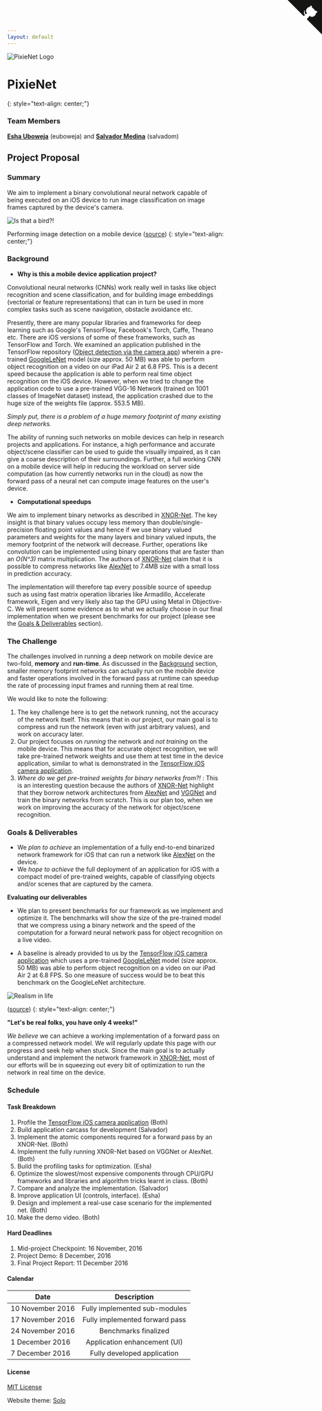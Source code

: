 ```yaml
---
layout: default
---
```


![PixieNet Logo](images/PixieBlueLogoSmallTransparent.png#left)

# PixieNet
{: style="text-align: center;"}

### Team Members

**[Esha Uboweja](http://https://github.com/eknight7)** (euboweja) and **[Salvador Medina](https://github.com/salmedina)** (salvadom)

## Project Proposal

### Summary

We aim to implement a binary convolutional neural network capable of being executed on an iOS device to run image classification on image frames captured by the device's camera.

![Is that a bird?!](images/tasks_xkcd_1425.png)

Performing image detection on a mobile device ([source](http://xkcd.com/1425/))
{: style="text-align: center;"}

### Background

* **Why is this a mobile device application project?**

Convolutional neural networks (CNNs) work really well in tasks like object recognition and scene classification, and for building image embeddings (vectorial or feature representations) that can in turn be used in more complex tasks such as scene navigation, obstacle avoidance etc.

Presently, there are many popular libraries and frameworks for deep learning such as Google's TensorFlow, Facebook's Torch, Caffe, Theano etc. There are iOS versions of some of these frameworks, such as TensorFlow and Torch. We examined an application published in the TensorFlow repository ([Object detection via the camera app](https://github.com/tensorflow/tensorflow/tree/master/tensorflow/contrib/ios_examples)) wherein a pre-trained [GoogleLeNet](http://static.googleusercontent.com/media/research.google.com/en//pubs/archive/43022.pdf) model (size approx. 50 MB) was able to perform object recognition on a video on our iPad Air 2 at 6.8 FPS. This is a decent speed because the application is able to perform real time object recognition on the iOS device. However, when we tried to change the application code to use a pre-trained VGG-16 Network (trained on 1001 classes of ImageNet dataset) instead, the application crashed due to the huge size of the weights file (approx. 553.5 MB). 

_Simply put, there is a problem of a huge memory footprint of many existing deep networks._

The ability of running such networks on mobile devices can help in research projects and applications. For instance, a high performance and accurate object/scene classifier can be used to guide the visually impaired, as it can give a coarse description of their surroundings. Further, a full working CNN on a mobile device will help in reducing the workload on server side computation (as how currently networks run in the cloud) as now the forward pass of a neural net can compute image features on the user's device.

* **Computational speedups**

We aim to implement binary networks as described in [XNOR-Net](https://arxiv.org/abs/1603.05279). The key insight is that binary values occupy less memory than double/single-precision floating point values and hence if we use binary valued parameters and weights for the many layers and binary valued inputs, the memory footprint of the network will decrease. Further, operations like convolution can be implemented using binary operations that are faster than an _O(N^3)_ matrix multiplication. The authors of [XNOR-Net](https://arxiv.org/abs/1603.05279) claim that it is possible to compress networks like [AlexNet](https://papers.nips.cc/paper/4824-imagenet-classification-with-deep-convolutional-neural-networks.pdf) to 7.4MB size with a small loss in prediction accuracy. 

The implementation will therefore tap every possible source of speedup such as using fast matrix operation libraries like Armadillo, Accelerate framework, Eigen and very likely also tap the GPU using Metal in Objective-C. 
We will present some evidence as to what we actually choose in our final implementation when we present benchmarks for our project (please see the [Goals & Deliverables](.###Goals-&-Deliverables) section).

### The Challenge

The challenges involved in running a deep network on mobile device are two-fold, **memory** and **run-time**. As discussed in the [Background](.###Background) section, smaller memory footprint networks can actually run on the mobile device and faster operations involved in the forward pass at runtime can speedup the rate of processing input frames and running them at real time. 

We would like to note the following:

1. The key challenge here is to get the network running, not the accuracy of the network itself. This means that in our project, our main goal is to compress and run the network (even with just arbitrary values), and work on accuracy later.
2. Our project focuses on _running_ the network and *not training* on the mobile device. This means that for accurate object recognition, we will take pre-trained network weights and use them at test time in the device application, similar to what is demonstrated in the [TensorFlow iOS camera application](https://github.com/tensorflow/tensorflow/tree/master/tensorflow/contrib/ios_examples).
3. _Where do we get pre-trained weights for binary networks from?!_ : This is an interesting question because the authors of [XNOR-Net](https://arxiv.org/abs/1603.05279) highlight that they borrow network architectures from [AlexNet](https://papers.nips.cc/paper/4824-imagenet-classification-with-deep-convolutional-neural-networks.pdf) and [VGGNet](http://www.robots.ox.ac.uk/~vgg/research/very_deep/) and train the binary networks from scratch. This is our plan too, when we work on improving the accuracy of the network for object/scene recognition.

### Goals & Deliverables

* We _plan to achieve_ an implementation of a fully end-to-end binarized network framework for iOS that can run a network like [AlexNet](https://papers.nips.cc/paper/4824-imagenet-classification-with-deep-convolutional-neural-networks.pdf) on the device.
* We _hope to achieve_ the full deployment of an application for iOS with a compact model of pre-trained weights, capable of classifying objects and/or scenes that are captured by the camera.

**Evaluating our deliverables**

* We plan to present benchmarks for our framework as we implement and optimize it. The benchmarks will show the size of the pre-trained model that we compress using a binary network and the speed of the computation for a forward neural network pass for object recognition on a live video.

* A baseline is already provided to us by the [TensorFlow iOS camera application](https://github.com/tensorflow/tensorflow/tree/master/tensorflow/contrib/ios_examples) which uses a pre-trained [GoogleLeNet](http://static.googleusercontent.com/media/research.google.com/en//pubs/archive/43022.pdf) model (size approx. 50 MB) was able to perform object recognition on a video on our iPad Air 2 at 6.8 FPS. So one measure of success would be to beat this benchmark on the GoogleLeNet architecture.

![Realism in life](images/einstein_cartoon1-full-200x250.jpg)

([source](http://blogs.agu.org/wildwildscience/files/2009/09/einstein_cartoon1-full-336x420.jpg))
{: style="text-align: center;"}

**"Let's be real folks, you have only 4 weeks!"**

_We believe_ we can achieve a working implementation of a forward pass on a compressed network model. We will regularly update this page with our progress and seek help when stuck. Since the main goal is to actually understand and implement the network framework in [XNOR-Net](https://arxiv.org/abs/1603.05279), most of our efforts will be in squeezing out every bit of optimization to run the network in real time on the device.

### Schedule

#### Task Breakdown

1. Profile the [TensorFlow iOS camera application](https://github.com/tensorflow/tensorflow/tree/master/tensorflow/contrib/ios_examples) (Both)
2. Build application carcass for development (Salvador)
3. Implement the atomic components required for a forward pass by an XNOR-Net. (Both)
4. Implement the fully running XNOR-Net based on VGGNet or AlexNet. (Both)
5. Build the profiling tasks for optimization. (Esha)
6. Optimize the slowest/most expensive components through CPU/GPU frameworks and libraries and algorithm tricks learnt in class. (Both)
7. Compare and analyze the implementation. (Salvador)
8. Improve application UI (controls, interface). (Esha)
9. Design and implement a real-use case scenario for the implemented net. (Both)
10. Make the demo video. (Both)

#### Hard Deadlines

1. Mid-project Checkpoint: 16 November, 2016
2. Project Demo: 8 December, 2016
3. Final Project Report: 11 December 2016

#### Calendar

| Date             | Description                    |
|------------------|:------------------------------:|
| 10 November 2016 | Fully implemented sub-modules  |
| 17 November 2016 | Fully implemented forward pass |
| 24 November 2016 | Benchmarks finalized           |
|  1 December 2016 | Application enhancement (UI)   |
|  7 December 2016 | Fully developed application    |

#### License
[MIT License](https://github.com/PixieNets/PixieNet/blob/master/LICENSE)


Website theme: [Solo](http://chibicode.github.io/solo/)

<a href="https://github.com/PixieNets/PixieNet" class="github-corner"><svg width="80" height="80" viewBox="0 0 250 250" style="fill:#151513; color:#fff; position: absolute; top: 0; border: 0; right: 0;"><path d="M0,0 L115,115 L130,115 L142,142 L250,250 L250,0 Z"></path><path d="M128.3,109.0 C113.8,99.7 119.0,89.6 119.0,89.6 C122.0,82.7 120.5,78.6 120.5,78.6 C119.2,72.0 123.4,76.3 123.4,76.3 C127.3,80.9 125.5,87.3 125.5,87.3 C122.9,97.6 130.6,101.9 134.4,103.2" fill="currentColor" style="transform-origin: 130px 106px;" class="octo-arm"></path><path d="M115.0,115.0 C114.9,115.1 118.7,116.5 119.8,115.4 L133.7,101.6 C136.9,99.2 139.9,98.4 142.2,98.6 C133.8,88.0 127.5,74.4 143.8,58.0 C148.5,53.4 154.0,51.2 159.7,51.0 C160.3,49.4 163.2,43.6 171.4,40.1 C171.4,40.1 176.1,42.5 178.8,56.2 C183.1,58.6 187.2,61.8 190.9,65.4 C194.5,69.0 197.7,73.2 200.1,77.6 C213.8,80.2 216.3,84.9 216.3,84.9 C212.7,93.1 206.9,96.0 205.4,96.6 C205.1,102.4 203.0,107.8 198.3,112.5 C181.9,128.9 168.3,122.5 157.7,114.1 C157.9,116.9 156.7,120.9 152.7,124.9 L141.0,136.5 C139.8,137.7 141.6,141.9 141.8,141.8 Z" fill="currentColor" class="octo-body"></path></svg></a><style>.github-corner:hover .octo-arm{animation:octocat-wave 560ms ease-in-out}@keyframes octocat-wave{0%,100%{transform:rotate(0)}20%,60%{transform:rotate(-25deg)}40%,80%{transform:rotate(10deg)}}@media (max-width:500px){.github-corner:hover .octo-arm{animation:none}.github-corner .octo-arm{animation:octocat-wave 560ms ease-in-out}}</style>
